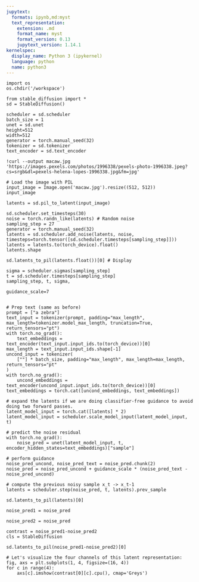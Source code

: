```yaml
---
jupytext:
  formats: ipynb,md:myst
  text_representation:
    extension: .md
    format_name: myst
    format_version: 0.13
    jupytext_version: 1.14.1
kernelspec:
  display_name: Python 3 (ipykernel)
  language: python
  name: python3
---
```


```{code-cell} ipython3
import os
os.chdir('/workspace')
```

```{code-cell} ipython3
from stable_diffusion import *
sd = StableDiffusion()
```

```{code-cell} ipython3
scheduler = sd.scheduler
batch_size = 1
unet = sd.unet
height=512
width=512
generator = torch.manual_seed(32) 
tokenizer = sd.tokenizer
text_encoder = sd.text_encoder
```

```{code-cell} ipython3
!curl --output macaw.jpg 'https://images.pexels.com/photos/1996338/pexels-photo-1996338.jpeg?cs=srgb&dl=pexels-helena-lopes-1996338.jpg&fm=jpg'
```

```{code-cell} ipython3
# Load the image with PIL
input_image = Image.open('macaw.jpg').resize((512, 512))
input_image
```

```{code-cell} ipython3
latents = sd.pil_to_latent(input_image)

sd.scheduler.set_timesteps(30)
noise = torch.randn_like(latents) # Random noise
sampling_step = 27
generator = torch.manual_seed(32) 
latents = sd.scheduler.add_noise(latents, noise, timesteps=torch.tensor([sd.scheduler.timesteps[sampling_step]]))
latents = latents.to(torch_device).float()
latents.shape
```

```{code-cell} ipython3
sd.latents_to_pil(latents.float())[0] # Display
```

```{code-cell} ipython3
sigma = scheduler.sigmas[sampling_step]
t = sd.scheduler.timesteps[sampling_step]
sampling_step, t, sigma,
```

```{code-cell} ipython3
guidance_scale=7
```

```{code-cell} ipython3

```

```{code-cell} ipython3
# Prep text (same as before)
prompt = ["a zebra"]
text_input = tokenizer(prompt, padding="max_length", max_length=tokenizer.model_max_length, truncation=True, return_tensors="pt")
with torch.no_grad():
    text_embeddings = text_encoder(text_input.input_ids.to(torch_device))[0]
max_length = text_input.input_ids.shape[-1]
uncond_input = tokenizer(
    [""] * batch_size, padding="max_length", max_length=max_length, return_tensors="pt"
)
with torch.no_grad():
    uncond_embeddings = text_encoder(uncond_input.input_ids.to(torch_device))[0] 
text_embeddings = torch.cat([uncond_embeddings, text_embeddings])
```

```{code-cell} ipython3
# expand the latents if we are doing classifier-free guidance to avoid doing two forward passes.
latent_model_input = torch.cat([latents] * 2)
latent_model_input = scheduler.scale_model_input(latent_model_input, t)

# predict the noise residual
with torch.no_grad():
    noise_pred = unet(latent_model_input, t, encoder_hidden_states=text_embeddings)["sample"]

# perform guidance
noise_pred_uncond, noise_pred_text = noise_pred.chunk(2)
noise_pred = noise_pred_uncond + guidance_scale * (noise_pred_text - noise_pred_uncond)

# compute the previous noisy sample x_t -> x_t-1
latents = scheduler.step(noise_pred, t, latents).prev_sample
```

```{code-cell} ipython3
sd.latents_to_pil(latents)[0]
```

```{code-cell} ipython3
noise_pred1 = noise_pred
```

```{code-cell} ipython3
noise_pred2 = noise_pred
```

```{code-cell} ipython3
contrast = noise_pred1-noise_pred2
cls = StableDiffusion
```

```{code-cell} ipython3
sd.latents_to_pil(noise_pred1-noise_pred2)[0]
```

```{code-cell} ipython3
# Let's visualize the four channels of this latent representation:
fig, axs = plt.subplots(1, 4, figsize=(16, 4))
for c in range(4):
    axs[c].imshow(contrast[0][c].cpu(), cmap='Greys')
```

```{code-cell} ipython3

```

```{code-cell} ipython3

```
